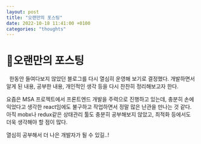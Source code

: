 ```yaml
---
layout: post
title: "오랜만의 포스팅"
date: 2022-10-18 11:41:00 +0100
categories: "thoughts"
---
```


# 오랜만의 포스팅

&nbsp;
한동안 들여다보지 않았던 블로그를 다시 열심히 운영해 보기로 결정했다.
개발하면서 알게 된 내용, 공부한 내용, 개인적인 생각 등을 다시 찬찬히 정리해보고자 한다.

요즘은 MSA 프로젝트에서 프론트엔드 개발을 주력으로 진행하고 있는데,
충분히 손에 익었다고 생각한 react임에도 불구하고 작업하면서 정말 많은 난관을 만나는 것 같다.
아직 mobx나 redux같은 상태관리 툴도 충분히 공부해보지 않았고,
최적화 등에서도 더욱 생각해야 할 점이 많다.

열심히 공부해서 더 나은 개발자가 될 수 있길..!

